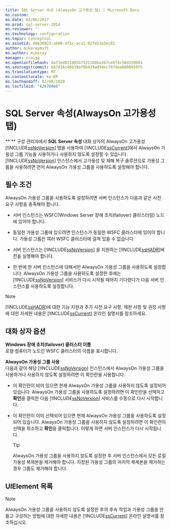 ```yaml
---
title: SQL Server 속성 (AlwaysOn 고가용성 탭) | Microsoft Docs
ms.custom: ''
ms.date: 03/06/2017
ms.prod: sql-server-2014
ms.reviewer: ''
ms.technology: configuration
ms.topic: conceptual
ms.assetid: d8630923-a600-4f1c-aca1-027453a3ec82
author: mikeraymsft
ms.author: mikeray
manager: craigg
ms.openlocfilehash: daf3ed025405b753116bba267ce6f4c50d350601
ms.sourcegitcommit: b87d36c46b39af8b929ad94ec707dee8800950f5
ms.translationtype: MT
ms.contentlocale: ko-KR
ms.lasthandoff: 02/08/2020
ms.locfileid: "62678466"
---
```

# <a name="sql-server-properties-alwayson-high-availability-tab"></a>SQL Server 속성(AlwaysOn 고가용성 탭)
  
  **
  ** 구성 관리자에서 **SQL Server 속성** 대화 상자의 AlwaysOn 고가용성 [!INCLUDE[ssNoVersion](../../includes/ssnoversion-md.md)] 탭을 사용하여 [!INCLUDE[ssCurrent](../../includes/sscurrent-md.md)]에서 AlwaysOn 가용성 그룹 기능을 사용하거나 사용하지 않도록 설정할 수 있습니다. 
  [!INCLUDE[ssNoVersion](../../includes/ssnoversion-md.md)] 인스턴스에서 고가용성 및 재해 복구 솔루션으로 가용성 그룹을 사용하려면 먼저 AlwaysOn 가용성 그룹을 사용하도록 설정해야 합니다.  
  
##  <a name="Prerequisites"></a> 필수 조건  
 AlwaysOn 가용성 그룹을 사용하도록 설정하려면 서버 인스턴스가 다음과 같은 사전 요구 사항을 충족해야 합니다.  
  
-   서버 인스턴스는 WSFC(Windows Server 장애 조치(failover) 클러스터링) 노드에 있어야 합니다.  
  
-   동일한 가용성 그룹에 있으려면 인스턴스가 동일한 WSFC 클러스터에 있어야 합니다. 가용성 그룹은 여러 WSFC 클러스터에 걸쳐 있을 수 없습니다.  
  
-   서버 인스턴스는 [!INCLUDE[ssNoVersion](../../includes/ssnoversion-md.md)] 을 지원하는 [!INCLUDE[ssHADR](../../includes/sshadr-md.md)]버전을 실행해야 합니다.  
  
-   한 번에 한 서버 인스턴스에 대해서만 AlwaysOn 가용성 그룹을 사용하도록 설정합니다. AlwaysOn 가용성 그룹을 사용하도록 설정한 후에는 [!INCLUDE[ssNoVersion](../../includes/ssnoversion-md.md)] 서비스가 다시 시작될 때까지 기다렸다가 다음 서버 인스턴스를 사용하도록 설정합니다.  
  
> [!NOTE]  
>  [!INCLUDE[ssHADR](../../includes/sshadr-md.md)]에 대한 기능 지원과 추가 사전 요구 사항, 제한 사항 및 권장 사항에 대한 자세한 내용은 [!INCLUDE[ssCurrent](../../includes/sscurrent-md.md)] 온라인 설명서를 참조하세요.  
  
## <a name="dialog-options"></a>대화 상자 옵션  
 **Windows 장애 조치(failover) 클러스터 이름**  
 로컬 컴퓨터가 노드인 WSFC 클러스터의 이름을 표시합니다.  
  
 **AlwaysOn 가용성 그룹 사용**  
 다음과 같이 해당 [!INCLUDE[ssNoVersion](../../includes/ssnoversion-md.md)] 인스턴스에서 AlwaysOn 가용성 그룹을 사용하거나 사용하지 않도록 설정하려면 이 확인란을 사용합니다.  
  
-   이 확인란이 비어 있으면 현재 AlwaysOn 가용성 그룹을 사용하지 않도록 설정되어 있습니다. AlwaysOn 가용성 그룹을 사용하도록 설정하려면 이 확인란을 선택하고 **확인**을 클릭한 다음 [!INCLUDE[ssNoVersion](../../includes/ssnoversion-md.md)] 서비스를 수동으로 다시 시작합니다.  
  
-   이 확인란이 이미 선택되어 있으면 현재 AlwaysOn 가용성 그룹을 사용하도록 설정되어 있습니다. AlwaysOn 가용성 그룹을 사용하지 않도록 설정하려면 이 확인란의 선택을 취소하고 **확인**을 클릭합니다. 이렇게 하면 서버 인스턴스가 다시 시작됩니다.  
  
    > [!TIP]  
    >  AlwaysOn 가용성 그룹을 사용하지 않도록 설정한 후 서버 인스턴스에서 모든 로컬 가용성 복제본을 제거해야 합니다. 지정된 가용성 그룹의 마지막 복제본을 제거하는 경우 그룹도 제거해야 합니다.  
  
## <a name="uielement-list"></a>UIElement 목록  
  
> [!NOTE]  
>  AlwaysOn 가용성 그룹을 사용하지 않도록 설정한 후의 후속 작업과 가용성 그룹을 만들고 구성하는 방법에 대한 자세한 내용은 [!INCLUDE[ssCurrent](../../includes/sscurrent-md.md)] 온라인 설명서를 참조하십시오.  
  
  
